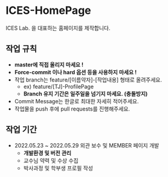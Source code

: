 # ICES-HomePage
ICES Lab. 을 대표하는 홈페이지를 제작합니다.

## 작업 규칙
 - **master에 직접 올리지 마세요 !**
 - **Force-commit 이나 hard 옵션 등을 사용하지 마세요 !**
 - 작업 branch는 feature/[이름약자]-[작업내용] 형태로 올려주세요. 
   - ex) feature/[TJ]-ProfilePage
   - **Branch 유지 기간은 일주일을 넘기지 마세요. (충돌방지)**
 - Commit Message는 한글로 최대한 자세히 적어주세요.
 - 작업물을 push 후에 pull requests를 진행해주세요.

## 작업 기간
- 2022.05.23 ~ 2022.05.29 외관 보수 및 MEMBER 페이지 개발
  - **개발환경 및 버전 관리**
  - 교수님 약력 및 수상 수집
  - 박사과정 및 학부생 프로필 작성
